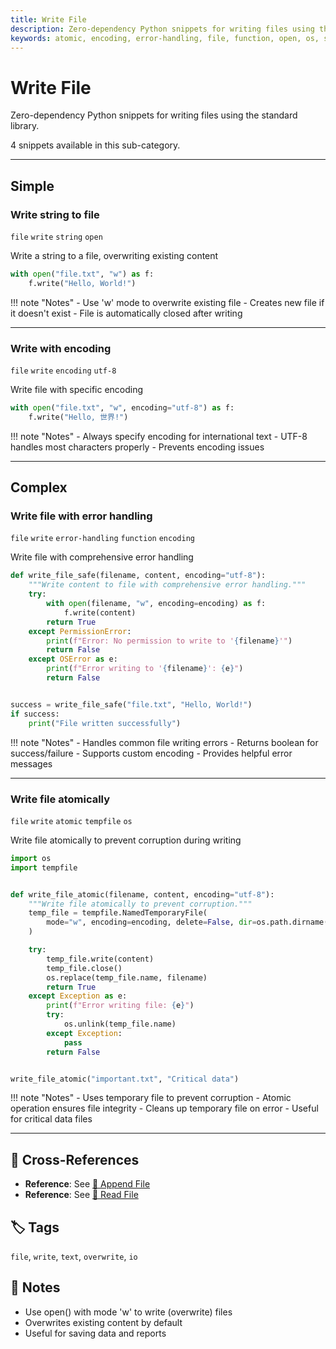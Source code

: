 ```yaml
---
title: Write File
description: Zero-dependency Python snippets for writing files using the standard library.
keywords: atomic, encoding, error-handling, file, function, open, os, string, tempfile, utf-8, write
---
```


# Write File

Zero-dependency Python snippets for writing files using the standard library.

4 snippets available in this sub-category.

---

## Simple

###  Write string to file

`file` `write` `string` `open`

Write a string to a file, overwriting existing content

```python
with open("file.txt", "w") as f:
    f.write("Hello, World!")
```

!!! note "Notes"
    - Use 'w' mode to overwrite existing file
    - Creates new file if it doesn't exist
    - File is automatically closed after writing

<hr class="snippet-divider">

### Write with encoding

`file` `write` `encoding` `utf-8`

Write file with specific encoding

```python
with open("file.txt", "w", encoding="utf-8") as f:
    f.write("Hello, 世界!")
```

!!! note "Notes"
    - Always specify encoding for international text
    - UTF-8 handles most characters properly
    - Prevents encoding issues

<hr class="snippet-divider">

## Complex

###  Write file with error handling

`file` `write` `error-handling` `function` `encoding`

Write file with comprehensive error handling

```python
def write_file_safe(filename, content, encoding="utf-8"):
    """Write content to file with comprehensive error handling."""
    try:
        with open(filename, "w", encoding=encoding) as f:
            f.write(content)
        return True
    except PermissionError:
        print(f"Error: No permission to write to '{filename}'")
        return False
    except OSError as e:
        print(f"Error writing to '{filename}': {e}")
        return False


success = write_file_safe("file.txt", "Hello, World!")
if success:
    print("File written successfully")
```

!!! note "Notes"
    - Handles common file writing errors
    - Returns boolean for success/failure
    - Supports custom encoding
    - Provides helpful error messages

<hr class="snippet-divider">

### Write file atomically

`file` `write` `atomic` `tempfile` `os`

Write file atomically to prevent corruption during writing

```python
import os
import tempfile


def write_file_atomic(filename, content, encoding="utf-8"):
    """Write file atomically to prevent corruption."""
    temp_file = tempfile.NamedTemporaryFile(
        mode="w", encoding=encoding, delete=False, dir=os.path.dirname(filename)
    )

    try:
        temp_file.write(content)
        temp_file.close()
        os.replace(temp_file.name, filename)
        return True
    except Exception as e:
        print(f"Error writing file: {e}")
        try:
            os.unlink(temp_file.name)
        except Exception:
            pass
        return False


write_file_atomic("important.txt", "Critical data")
```

!!! note "Notes"
    - Uses temporary file to prevent corruption
    - Atomic operation ensures file integrity
    - Cleans up temporary file on error
    - Useful for critical data files

<hr class="snippet-divider">

## 🔗 Cross-References

- **Reference**: See [📂 Append File](./append_file.md)
- **Reference**: See [📂 Read File](./read_file.md)

## 🏷️ Tags

`file`, `write`, `text`, `overwrite`, `io`

## 📝 Notes

- Use open() with mode 'w' to write (overwrite) files
- Overwrites existing content by default
- Useful for saving data and reports
